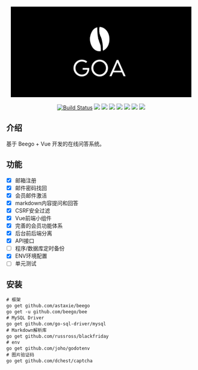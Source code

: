 <p align="center"><img src="static/goa.png" height=240/></p>

<p align="center">
<a href="https://travis-ci.org/Qsnh/goa"><img src="https://travis-ci.org/Qsnh/goa.svg?branch=master" alt="Build Status"></a>
<a><img src="https://img.shields.io/github/last-commit/Qsnh/goa.svg"/></a>
<a><img src="https://img.shields.io/github/issues/Qsnh/goa.svg"/></a>
<a><img src="https://img.shields.io/github/issues-closed/Qsnh/goa.svg"/></a>
<a><img src="https://img.shields.io/github/issues-pr/Qsnh/goa.svg"/></a>
<a><img src="https://img.shields.io/github/issues-pr-closed/Qsnh/goa.svg"/></a>
<a><img src="https://img.shields.io/github/forks/Qsnh/goa.svg"/></a>
<a><img src="https://img.shields.io/github/stars/Qsnh/goa.svg"/></a>
</p>

## 介绍

基于 Beego + Vue 开发的在线问答系统。

## 功能

+ [x] 邮箱注册
+ [x] 邮件密码找回
+ [x] 会员邮件激活
+ [x] markdown内容提问和回答
+ [x] CSRF安全过滤
+ [x] Vue前端小组件
+ [x] 完善的会员功能体系
+ [x] 后台前后端分离
+ [x] API接口
+ [ ] 程序/数据库定时备份
+ [x] ENV环境配置
+ [ ] 单元测试

## 安装

```
# 框架
go get github.com/astaxie/beego
go get -u github.com/beego/bee
# MySQL Driver
go get github.com/go-sql-driver/mysql
# Markdown解析库
go get github.com/russross/blackfriday
# env
go get github.com/joho/godotenv
# 图片验证码
go get github.com/dchest/captcha
```
